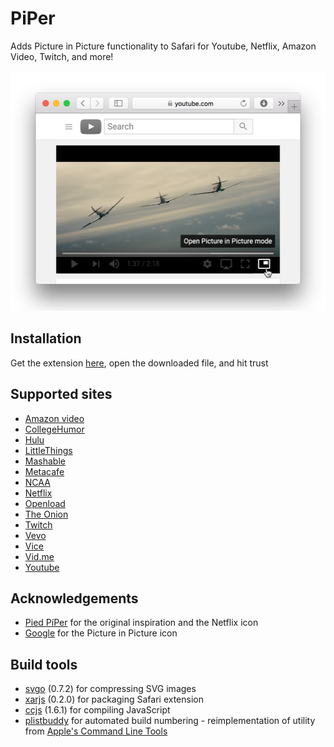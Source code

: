 # PiPer
Adds Picture in Picture functionality to Safari for Youtube, Netflix, Amazon Video, Twitch, and more!

<img src="/promo/Promo-shot.png" alt="Screenshot of PiPer in action" width="512" height="384"/>

## Installation

Get the extension [here](https://s3.amazonaws.com/piper-extension/PiPer.safariextz), open the downloaded file, and hit trust

## Supported sites
* [Amazon video](http://www.amazon.com/PrimeVideo)
* [CollegeHumor](http://www.collegehumor.com)
* [Hulu](http://www.hulu.com)
* [LittleThings](http://www.littlethings.com)
* [Mashable](http://www.mashable.com)
* [Metacafe](http://www.metacafe.com)
* [NCAA](http://www.ncaa.com)
* [Netflix](http://www.netflix.com)
* [Openload](http://www.openload.co)
* [The Onion](http://www.theonion.com)
* [Twitch](http://www.twitch.tv)
* [Vevo](http://www.vevo.com)
* [Vice](http://www.vice.com)
* [Vid.me](http://www.vid.me)
* [Youtube](http://www.youtube.com)

## Acknowledgements
* [Pied PíPer](https://github.com/JoeKuhns/PiedPiPer.safariextension) for the original inspiration and the Netflix icon
* [Google](https://github.com/google/material-design-icons) for the Picture in Picture icon

## Build tools
* [svgo](https://github.com/svg/svgo) (0.7.2) for compressing SVG images
* [xarjs](https://github.com/robertknight/xar-js) (0.2.0) for packaging Safari extension
* [ccjs](https://github.com/google/closure-compiler-js) (1.6.1) for compiling JavaScript
* [plistbuddy](https://github.com/amarcu5/PiPer/tree/master/build-tools/) for automated build numbering - reimplementation of utility from [Apple's Command Line Tools](https://developer.apple.com/download/)
